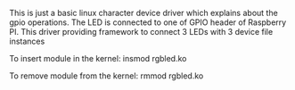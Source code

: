 This is just a basic linux character device driver which explains about the gpio operations.
The LED is connected to one of GPIO header of Raspberry PI.
This driver providing framework to connect 3 LEDs with 3 device file instances

To insert module in the kernel:
insmod rgbled.ko

To remove module from the kernel:
rmmod rgbled.ko



